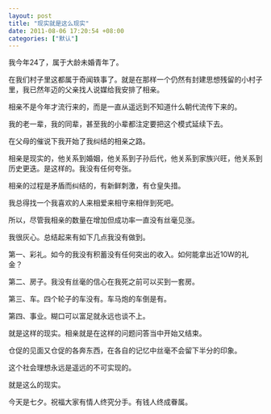 ```yaml
---
layout: post
title: "现实就是这么现实"
date: 2011-08-06 17:20:54 +08:00
categories: ["默认"]
---
```


<p>我今年24了，属于大龄未婚青年了。</p>
<p>在我们村子里这都属于奇闻轶事了。就是在那样一个仍然有封建思想残留的小村子里，我已然年迈的父亲找人说媒给我安排了相亲。</p>
<p>相亲不是今年才流行来的，而是一直从遥远到不知道什么朝代流传下来的。</p>
<p>我的老一辈，我的同辈，甚至我的小辈都注定要把这个模式延续下去。</p>
<p>在父母的催说下我开始了我纠结的相亲之路。</p>
<p>相亲是现实的，他关系到婚姻，他关系到子孙后代，他关系到家族兴旺，他关系到历史更迭。是这样的。我没有任何夸张。</p>
<p>相亲的过程是矛盾而纠结的，有新鲜刺激，有仓皇失措。</p>
<p>我总得找一个我喜欢的人来相爱来相守来相伴到死吧。</p>
<p>所以，尽管我相亲的数量在增加但成功率一直没有丝毫见涨。</p>
<p>我很灰心。总结起来有如下几点我没有做到。</p>
<p>第一、彩礼。如今的我没有积蓄没有任何突出的收入。如何能拿出近10W的礼金？</p>
<p>第二、房子。我没有丝毫的信心在我死之前可以买到一套房。</p>
<p>第三、车。四个轮子的车没有。车马炮的车倒是有。</p>
<p>第四、事业。糊口可以富足就永远也谈不上。</p>
<p>就是这样的现实。相亲就是在这样的问题问答当中开始又结束。</p>
<p>仓促的见面又仓促的各奔东西，在各自的记忆中丝毫不会留下半分的印象。</p>
<p>这个社会理想永远是遥远的不可实现的。</p>
<p>就是这么的现实。</p>
<p>今天是七夕。祝福大家有情人终究分手。有钱人终成眷属。</p>